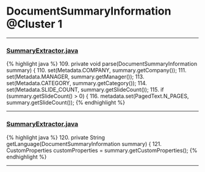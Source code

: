 # DocumentSummaryInformation @Cluster 1

***

### [SummaryExtractor.java](https://searchcode.com/codesearch/view/111785558/)
{% highlight java %}
109. private void parse(DocumentSummaryInformation summary) {
110.     set(Metadata.COMPANY, summary.getCompany());
111.     set(Metadata.MANAGER, summary.getManager());
113.     set(Metadata.CATEGORY, summary.getCategory());
114.     set(Metadata.SLIDE_COUNT, summary.getSlideCount());
115.     if (summary.getSlideCount() > 0) {
116.         metadata.set(PagedText.N_PAGES, summary.getSlideCount());
{% endhighlight %}

***

### [SummaryExtractor.java](https://searchcode.com/codesearch/view/111785558/)
{% highlight java %}
120. private String getLanguage(DocumentSummaryInformation summary) {
121.     CustomProperties customProperties = summary.getCustomProperties();
{% endhighlight %}

***

